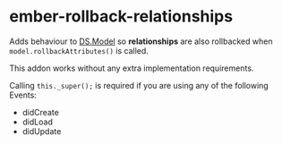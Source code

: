 # ember-rollback-relationships

Adds behaviour to [DS.Model](http://emberjs.com/api/data/classes/DS.Model.html) so **relationships** are also rollbacked when `model.rollbackAttributes()` is called.

This addon works without any extra implementation requirements.

Calling `this._super();` is required if you are using any of the following Events:
- didCreate
- didLoad
- didUpdate
